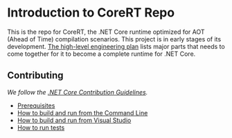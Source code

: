# Introduction to CoreRT Repo

This is the repo for CoreRT, the .NET Core runtime optimized for AOT (Ahead of Time) compilation scenarios. This project is in early stages of its development.  [The high-level engineering plan](high-level-engineering-plan.md) lists major parts that needs to come together for it to become a complete runtime for .NET Core.

## Contributing

*We follow the [.NET Core Contribution Guidelines](https://github.com/dotnet/coreclr/blob/master/Documentation/project-docs/contributing.md).*

- [Prerequisites](prerequisites-for-building.md)
- [How to build and run from the Command Line](how-to-build-and-run-ilcompiler-in-console-shell-prompt.md)
- [How to build and run from Visual Studio](how-to-build-and-run-ilcompiler-in-visual-studio-2015.md)
- [How to run tests](how-to-run-tests.md)
